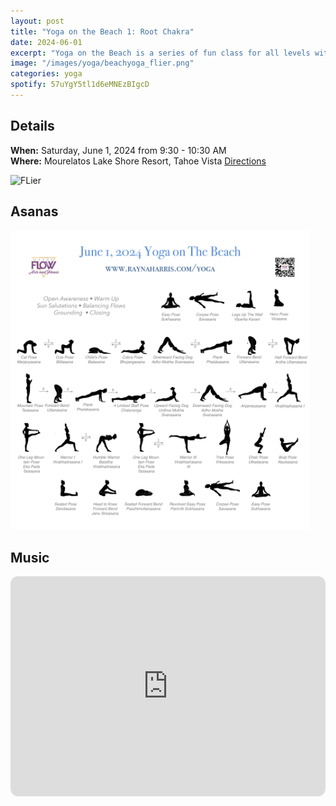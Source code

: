 ```yaml
---
layout: post
title: "Yoga on the Beach 1: Root Chakra"
date: 2024-06-01
excerpt: "Yoga on the Beach is a series of fun class for all levels with flowing poses and breathwork to build stability, flexibility, and mindfulness. The June 1 class focuses around the Root Chakra and Warrior I."
image: "/images/yoga/beachyoga_flier.png" 
categories: yoga
spotify: 57uYgY5tl1d6eMNEzBIgcD
---
```


## Details

**When:** Saturday, June 1, 2024 from 9:30 - 10:30 AM   
**Where:** Mourelatos Lake Shore Resort, Tahoe Vista [Directions](https://www.google.com/maps/dir//6834+N+Lake+Blvd,+Tahoe+Vista,+CA+96148/@39.239939,-120.1344659,12z/data=!4m8!4m7!1m0!1m5!1m1!1s0x809964b0ff6493a3:0x7579cace84dcb8f8!2m2!1d-120.052065!2d39.239968?entry=ttu)   


<img src="/images/yoga/beachyoga_flier.png" alt="FLier" width="95%"/>


## Asanas


<img src="/images/yoga/beachyoga_asanas-jun01.png" alt="Flier" width="95%"/>


## Music

<iframe style="border-radius:12px" src="https://open.spotify.com/embed/playlist/57uYgY5tl1d6eMNEzBIgcD?utm_source=generator" width="100%" height="352" frameBorder="0" allowfullscreen="" allow="autoplay; clipboard-write; encrypted-media; fullscreen; picture-in-picture" loading="lazy"></iframe>  